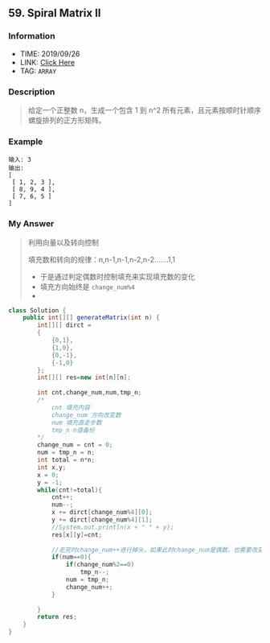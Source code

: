 ## 59. Spiral Matrix II

### Information
* TIME: 2019/09/26
* LINK: [Click Here](https://leetcode-cn.com/problems/spiral-matrix-ii/)
* TAG: `ARRAY`

### Description
> 给定一个正整数 n，生成一个包含 1 到 n^2 所有元素，且元素按顺时针顺序螺旋排列的正方形矩阵。

### Example
```text
输入: 3
输出:
[
 [ 1, 2, 3 ],
 [ 8, 9, 4 ],
 [ 7, 6, 5 ]
]
```

### My Answer
> 利用向量以及转向控制
> 
> 填充数和转向的规律：n,n-1,n-1,n-2,n-2.......1,1
> 
> * 于是通过判定偶数时控制填充来实现填充数的变化
> * 填充方向始终是 `change_num%4`
> * 
```java
class Solution {
    public int[][] generateMatrix(int n) {
        int[][] dirct = 
        {
            {0,1},
            {1,0},
            {0,-1},
            {-1,0}
        };
        int[][] res=new int[n][n];
        
        int cnt,change_num,num,tmp_n;
        /*
            cnt 填充内容
            change_num 方向改变数
            num 填充直走步数
            tmp_n n值备份
        */
        change_num = cnt = 0;
        num = tmp_n = n;
        int total = n*n;
        int x,y;
        x = 0;
        y = -1;
        while(cnt!=total){
            cnt++;
            num--;
            x += dirct[change_num%4][0];
            y += dirct[change_num%4][1];
            //System.out.println(x + " " + y);
            res[x][y]=cnt;
            
            //走完时change_num++进行掉头，如果此时change_num是偶数，也需要改变填充步
            if(num==0){
                if(change_num%2==0)
                    tmp_n--;
                num = tmp_n;
                change_num++;
            }
            
        }
        return res;
    }
}
```
